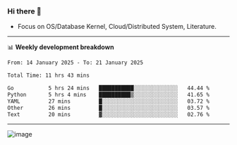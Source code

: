 ### Hi there 👋
<!-- * Daily Meditation via Leetcode/Competitive-Programming. -->
* Focus on OS/Database Kernel, Cloud/Distributed System, Literature.

-------

📊 **Weekly development breakdown**
<!--START_SECTION:waka-->

```txt
From: 14 January 2025 - To: 21 January 2025

Total Time: 11 hrs 43 mins

Go           5 hrs 24 mins   ███████████░░░░░░░░░░░░░░   44.44 %
Python       5 hrs 4 mins    ██████████▒░░░░░░░░░░░░░░   41.65 %
YAML         27 mins         █░░░░░░░░░░░░░░░░░░░░░░░░   03.72 %
Other        26 mins         █░░░░░░░░░░░░░░░░░░░░░░░░   03.57 %
Text         20 mins         ▓░░░░░░░░░░░░░░░░░░░░░░░░   02.76 %
```

<!--END_SECTION:waka-->

-------

<!-- [![Leetcode Stats](https://leetcard.jacoblin.cool/hzhang413?font=Fira+Mono)](https://leetcode.com/fxrc) -->
![image](./cyberpunk-ghost-in-the-shell.gif)
<!--![image](./gis-archive.png)-->
